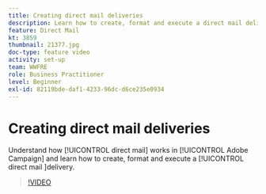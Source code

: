 ```yaml
---
title: Creating direct mail deliveries
description: Learn how to create, format and execute a direct mail delivery.
feature: Direct Mail
kt: 3859
thumbnail: 21377.jpg
doc-type: feature video
activity: set-up
team: WWFRE
role: Business Practitioner
level: Beginner
exl-id: 82119bde-daf1-4233-96dc-d6ce235e0934
---
```

# Creating direct mail deliveries

Understand how [!UICONTROL direct mail] works in [!UICONTROL Adobe Campaign] and learn how to create, format and execute a [!UICONTROL direct mail ]delivery.

>[!VIDEO](https://video.tv.adobe.com/v/21377?quality=12)
